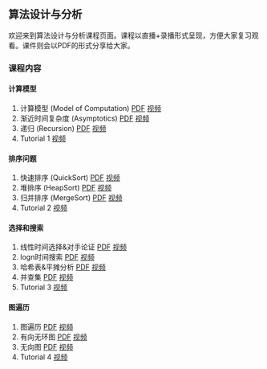 ## 算法设计与分析

欢迎来到算法设计与分析课程页面。课程以直播+录播形式呈现，方便大家复习观看。课件则会以PDF的形式分享给大家。

### 课程内容

#### 计算模型
1. 计算模型 (Model of Computation) [PDF](slides/L1.pdf) [视频](https://www.bilibili.com/video/BV1KAAqe7EeH)
2. 渐近时间复杂度 (Asymptotics) [PDF](slides/L2.pdf) [视频](https://www.bilibili.com/video/BV1v1AseFEMF)
3. 递归 (Recursion) [PDF](slides/L3.pdf) [视频](https://www.bilibili.com/video/BV1pzP5e7EPg)
4. Tutorial 1 [视频](https://www.bilibili.com/video/BV1Lx9wYGEBJ) 
#### 排序问题
1. 快速排序 (QuickSort) [PDF](slides/L4.pdf) [视频](https://www.bilibili.com/video/BV1WC9nYkEqp)
2. 堆排序 (HeapSort) [PDF](slides/L5.pdf) [视频](https://www.bilibili.com/video/BV1jVRwYLEZa)
3. 归并排序 (MergeSort) [PDF](slides/L6.pdf) [视频](https://www.bilibili.com/video/BV1EGQ7YJEUr)
4. Tutorial 2 [视频](https://www.bilibili.com/video/BV1NEQTYvEXx) 
#### 选择和搜索
1. 线性时间选择&对手论证 [PDF](slides/L7.pdf) [视频](https://www.bilibili.com/video/BV1tpX7YiEyK)
2. logn时间搜索 [PDF](slides/L8.pdf) [视频](https://www.bilibili.com/video/BV1agXPYTEcN)
3. 哈希表&平摊分析 [PDF](slides/L9.pdf) [视频](https://www.bilibili.com/video/BV1vqo4YQEQz)
4. 并查集 [PDF](slides/L10.pdf) [视频](https://www.bilibili.com/video/BV1LdZuYzEN3)
5. Tutorial 3 [视频](https://www.bilibili.com/video/BV1J5ZfYDEnN)
#### 图遍历
1. 图遍历 [PDF](slides/L11.pdf) [视频](https://www.bilibili.com/video/BV1iLZ1YkE2v)
2. 有向无环图 [PDF](slides/L12.pdf) [视频](https://www.bilibili.com/video/BV18cdtYGE2P)
3. 无向图 [PDF](slides/L13.pdf) [视频](https://www.bilibili.com/video/BV1Dgd3YcEsM)
4. Tutorial 4 [视频](https://www.bilibili.com/video/BV1jUocYEEHU)
